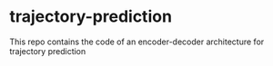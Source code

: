 # trajectory-prediction
This repo contains the code of an encoder-decoder architecture for trajectory prediction
